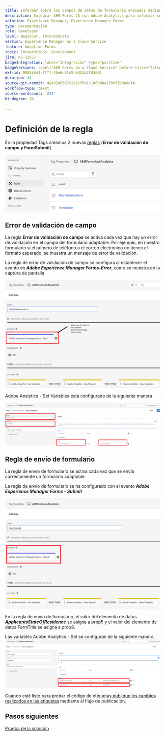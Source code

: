 ```yaml
---
title: Informar sobre los campos de datos de formulario enviados mediante Adobe Analytics
description: Integrar AEM Forms CS con Adobe Analytics para informar sobre campos de datos de formulario
solution: Experience Manager, Experience Manager Forms
type: Documentation
role: Developer
level: Beginner, Intermediate
version: Experience Manager as a Cloud Service
feature: Adaptive Forms
topic: Integrations, Development
jira: KT-12557
badgeIntegration: label="Integración" type="positive"
badgeVersions: label="AEM Forms as a Cloud Service" before-title="false"
exl-id: 9982e041-fff7-4be6-91c9-e322d2fd3e01
duration: 41
source-git-commit: 48433a5367c281cf5a1c106b08a1306f1b0e8ef4
workflow-type: tm+mt
source-wordcount: '221'
ht-degree: 1%

---
```


# Definición de la regla

En la propiedad Tags creamos 2 nuevas [reglas](https://experienceleague.adobe.com/docs/platform-learn/implement-in-websites/configure-tags/add-data-elements-rules.html) (**Error de validación de campo y FormSubmit**).

![formulario adaptable](assets/rules.png)


## Error de validación de campo

La regla **Error de validación de campo** se activa cada vez que hay un error de validación en el campo del formulario adaptable. Por ejemplo, en nuestro formulario si el número de teléfono o el correo electrónico no tienen el formato esperado, se muestra un mensaje de error de validación.

La regla de error de validación de campo se configura al establecer el evento en _**Adobe Experience Manager Forms-Error**_, como se muestra en la captura de pantalla



![solicitante-estado-residencia](assets/field_validation_error_rule.png)

Adobe Analytics - Set Variables está configurado de la siguiente manera

![establecer acción](assets/field_validation_action_rule.png)

## Regla de envío de formulario

La regla de envío de formulario se activa cada vez que se envía correctamente un formulario adaptable.

La regla de envío de formulario se ha configurado con el evento _**Adobe Experience Manager Forms - Submit**_

![form-submit-rule](assets/form-submit-rule.png)

En la regla de envío de formulario, el valor del elemento de datos _**ApplicantsStateOfResidence**_ se asigna a prop5 y el valor del elemento de datos FormTitle se asigna a prop8.

Las variables Adobe Analytics - Set se configuran de la siguiente manera.
![form-submit-rule-set-variables](assets/form-submit-set-variable.png)

Cuando esté listo para probar el código de etiquetas,[publique los cambios realizados en las etiquetas](https://experienceleague.adobe.com/docs/experience-platform/tags/publish/publishing-flow.html) mediante el flujo de publicación.

## Pasos siguientes

[Prueba de la solución](./test.md)